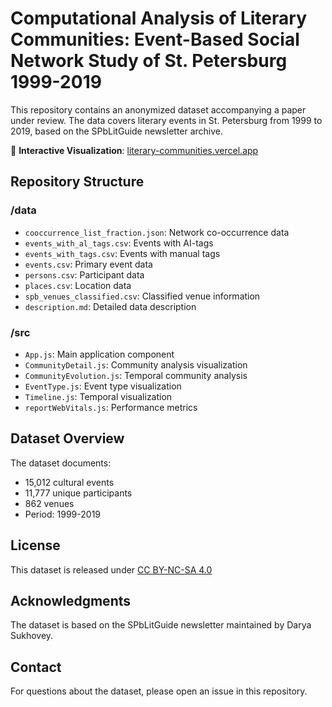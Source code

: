 # Computational Analysis of Literary Communities: Event-Based Social Network Study of St. Petersburg 1999-2019

This repository contains an anonymized dataset accompanying a paper under review. The data covers literary events in St. Petersburg from 1999 to 2019, based on the SPbLitGuide newsletter archive.

🔗 **Interactive Visualization**: [literary-communities.vercel.app](https://literary-communities.vercel.app/)

## Repository Structure

### /data
- `cooccurrence_list_fraction.json`: Network co-occurrence data
- `events_with_al_tags.csv`: Events with AI-tags
- `events_with_tags.csv`: Events with manual tags
- `events.csv`: Primary event data
- `persons.csv`: Participant data
- `places.csv`: Location data
- `spb_venues_classified.csv`: Classified venue information
- `description.md`: Detailed data description

### /src
- `App.js`: Main application component
- `CommunityDetail.js`: Community analysis visualization
- `CommunityEvolution.js`: Temporal community analysis
- `EventType.js`: Event type visualization
- `Timeline.js`: Temporal visualization
- `reportWebVitals.js`: Performance metrics

## Dataset Overview

The dataset documents:
- 15,012 cultural events
- 11,777 unique participants
- 862 venues
- Period: 1999-2019

## License

This dataset is released under [CC BY-NC-SA 4.0](https://creativecommons.org/licenses/by-nc-sa/4.0/)

## Acknowledgments

The dataset is based on the SPbLitGuide newsletter maintained by Darya Sukhovey. 

## Contact

For questions about the dataset, please open an issue in this repository.